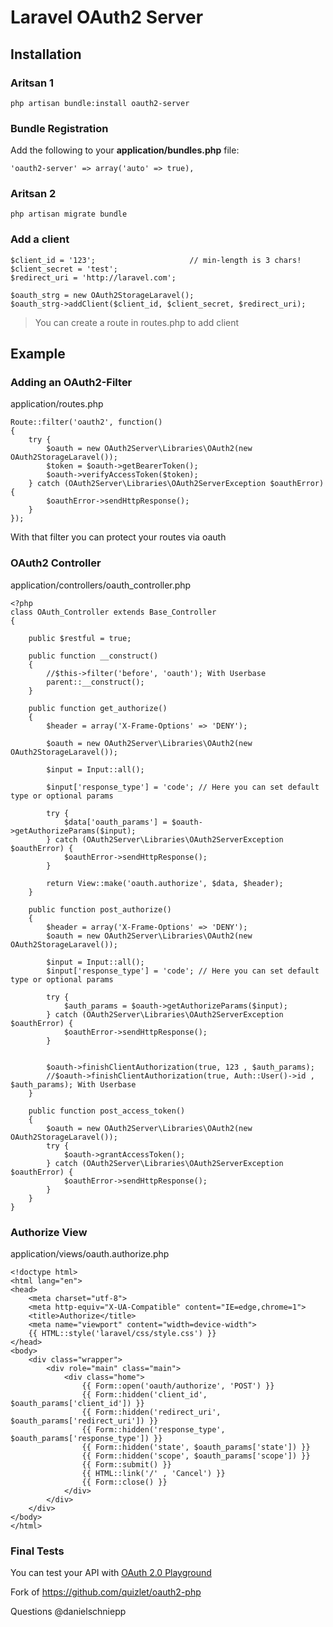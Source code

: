 # Laravel OAuth2 Server

## Installation

### Aritsan 1

	php artisan bundle:install oauth2-server

### Bundle Registration

Add the following to your **application/bundles.php** file:

	'oauth2-server' => array('auto' => true),
	
### Aritsan 2	
	
	php artisan migrate bundle
	
### Add a client

	$client_id = '123'; 					// min-length is 3 chars!
	$client_secret = 'test';
	$redirect_uri = 'http://laravel.com';
	
	$oauth_strg = new OAuth2StorageLaravel();
	$oauth_strg->addClient($client_id, $client_secret, $redirect_uri);

>You can create a route in routes.php to add client

## Example

### Adding an OAuth2-Filter
application/routes.php

	Route::filter('oauth2', function()
	{
		try {
			$oauth = new OAuth2Server\Libraries\OAuth2(new OAuth2StorageLaravel());
			$token = $oauth->getBearerToken();
			$oauth->verifyAccessToken($token);
		} catch (OAuth2Server\Libraries\OAuth2ServerException $oauthError) {
			$oauthError->sendHttpResponse();
		}
	});
	
With that filter you can protect your routes via oauth

### OAuth2 Controller

application/controllers/oauth_controller.php

	<?php
	class OAuth_Controller extends Base_Controller
	{
	
	    public $restful = true;
	    
		public function __construct()
		{
		    //$this->filter('before', 'oauth'); With Userbase
		    parent::__construct();
		}
	
	    public function get_authorize()
	    {   
	    	$header = array('X-Frame-Options' => 'DENY');
	    	
		    $oauth = new OAuth2Server\Libraries\OAuth2(new OAuth2StorageLaravel());
			
			$input = Input::all();
			
			$input['response_type'] = 'code'; // Here you can set default type or optional params
			
			try {
				$data['oauth_params'] = $oauth->getAuthorizeParams($input);
			} catch (OAuth2Server\Libraries\OAuth2ServerException $oauthError) {
				$oauthError->sendHttpResponse();
			}
	
			return View::make('oauth.authorize', $data, $header);
		}
	
	    public function post_authorize()
	    {   
	    	$header = array('X-Frame-Options' => 'DENY');
		    $oauth = new OAuth2Server\Libraries\OAuth2(new OAuth2StorageLaravel());
			
			$input = Input::all();
			$input['response_type'] = 'code'; // Here you can set default type or optional params
			
			try {
				$auth_params = $oauth->getAuthorizeParams($input);
			} catch (OAuth2Server\Libraries\OAuth2ServerException $oauthError) {
				$oauthError->sendHttpResponse();
			}
			
			
			$oauth->finishClientAuthorization(true, 123 , $auth_params);		
			//$oauth->finishClientAuthorization(true, Auth::User()->id , $auth_params);	With Userbase
		}
	
	    public function post_access_token()
	    {
		    $oauth = new OAuth2Server\Libraries\OAuth2(new OAuth2StorageLaravel());
			try {
				$oauth->grantAccessToken();
			} catch (OAuth2Server\Libraries\OAuth2ServerException $oauthError) {
				$oauthError->sendHttpResponse();
			}
	    }   
	}

### Authorize View

application/views/oauth.authorize.php

	<!doctype html>
	<html lang="en">
	<head>
		<meta charset="utf-8">
		<meta http-equiv="X-UA-Compatible" content="IE=edge,chrome=1">
		<title>Authorize</title>
		<meta name="viewport" content="width=device-width">
		{{ HTML::style('laravel/css/style.css') }}
	</head>
	<body>
		<div class="wrapper">
			<div role="main" class="main">
				<div class="home">
					{{ Form::open('oauth/authorize', 'POST') }}								
					{{ Form::hidden('client_id', $oauth_params['client_id']) }}
					{{ Form::hidden('redirect_uri', $oauth_params['redirect_uri']) }}
					{{ Form::hidden('response_type', $oauth_params['response_type']) }}
					{{ Form::hidden('state', $oauth_params['state']) }}				
					{{ Form::hidden('scope', $oauth_params['scope']) }}								
					{{ Form::submit() }}				
					{{ HTML::link('/' , 'Cancel') }}				
					{{ Form::close() }}
				</div>
			</div>
		</div>
	</body>
	</html> 

### Final Tests

You can test your API with [OAuth 2.0 Playground](https://developers.google.com/oauthplayground/?hl=de)

Fork of https://github.com/quizlet/oauth2-php

Questions @danielschniepp